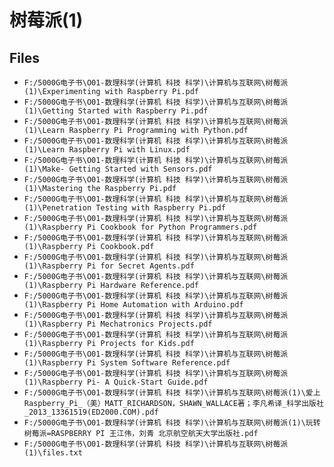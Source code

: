 # 树莓派(1)

## Files

- `F:/5000G电子书\O01-数理科学(计算机 科技 科学)\计算机与互联网\树莓派(1)\Experimenting with Raspberry Pi.pdf`
- `F:/5000G电子书\O01-数理科学(计算机 科技 科学)\计算机与互联网\树莓派(1)\Getting Started with Raspberry Pi.pdf`
- `F:/5000G电子书\O01-数理科学(计算机 科技 科学)\计算机与互联网\树莓派(1)\Learn Raspberry Pi Programming with Python.pdf`
- `F:/5000G电子书\O01-数理科学(计算机 科技 科学)\计算机与互联网\树莓派(1)\Learn Raspberry Pi with Linux.pdf`
- `F:/5000G电子书\O01-数理科学(计算机 科技 科学)\计算机与互联网\树莓派(1)\Make- Getting Started with Sensors.pdf`
- `F:/5000G电子书\O01-数理科学(计算机 科技 科学)\计算机与互联网\树莓派(1)\Mastering the Raspberry Pi.pdf`
- `F:/5000G电子书\O01-数理科学(计算机 科技 科学)\计算机与互联网\树莓派(1)\Penetration Testing with Raspberry Pi.pdf`
- `F:/5000G电子书\O01-数理科学(计算机 科技 科学)\计算机与互联网\树莓派(1)\Raspberry Pi Cookbook for Python Programmers.pdf`
- `F:/5000G电子书\O01-数理科学(计算机 科技 科学)\计算机与互联网\树莓派(1)\Raspberry Pi Cookbook.pdf`
- `F:/5000G电子书\O01-数理科学(计算机 科技 科学)\计算机与互联网\树莓派(1)\Raspberry Pi for Secret Agents.pdf`
- `F:/5000G电子书\O01-数理科学(计算机 科技 科学)\计算机与互联网\树莓派(1)\Raspberry Pi Hardware Reference.pdf`
- `F:/5000G电子书\O01-数理科学(计算机 科技 科学)\计算机与互联网\树莓派(1)\Raspberry Pi Home Automation with Arduino.pdf`
- `F:/5000G电子书\O01-数理科学(计算机 科技 科学)\计算机与互联网\树莓派(1)\Raspberry Pi Mechatronics Projects.pdf`
- `F:/5000G电子书\O01-数理科学(计算机 科技 科学)\计算机与互联网\树莓派(1)\Raspberry Pi Projects for Kids.pdf`
- `F:/5000G电子书\O01-数理科学(计算机 科技 科学)\计算机与互联网\树莓派(1)\Raspberry Pi System Software Reference.pdf`
- `F:/5000G电子书\O01-数理科学(计算机 科技 科学)\计算机与互联网\树莓派(1)\Raspberry Pi- A Quick-Start Guide.pdf`
- `F:/5000G电子书\O01-数理科学(计算机 科技 科学)\计算机与互联网\树莓派(1)\爱上Raspberry_Pi_（美）MATT_RICHARDSON，SHAWN_WALLACE著；李凡希译_科学出版社_2013_13361519(ED2000.COM).pdf`
- `F:/5000G电子书\O01-数理科学(计算机 科技 科学)\计算机与互联网\树莓派(1)\玩转树莓派=RASPBERRY PI 王江伟，刘青 北京航空航天大学出版社.pdf`
- `F:/5000G电子书\O01-数理科学(计算机 科技 科学)\计算机与互联网\树莓派(1)\files.txt`
